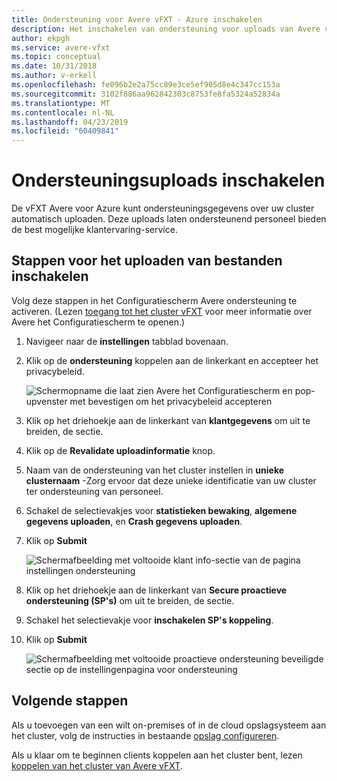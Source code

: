 ```yaml
---
title: Ondersteuning voor Avere vFXT - Azure inschakelen
description: Het inschakelen van ondersteuning voor uploads van Avere vFXT voor Azure
author: ekpgh
ms.service: avere-vfxt
ms.topic: conceptual
ms.date: 10/31/2018
ms.author: v-erkell
ms.openlocfilehash: fe096b2e2a75cc89e3ce5ef905d8e4c347cc153a
ms.sourcegitcommit: 3102f886aa962842303c8753fe8fa5324a52834a
ms.translationtype: MT
ms.contentlocale: nl-NL
ms.lasthandoff: 04/23/2019
ms.locfileid: "60409841"
---
```

# <a name="enable-support-uploads"></a>Ondersteuningsuploads inschakelen

De vFXT Avere voor Azure kunt ondersteuningsgegevens over uw cluster automatisch uploaden. Deze uploads laten ondersteunend personeel bieden de best mogelijke klantervaring-service.

## <a name="steps-to-enable-uploads"></a>Stappen voor het uploaden van bestanden inschakelen

Volg deze stappen in het Configuratiescherm Avere ondersteuning te activeren. (Lezen [toegang tot het cluster vFXT](avere-vfxt-cluster-gui.md) voor meer informatie over Avere het Configuratiescherm te openen.)

1. Navigeer naar de **instellingen** tabblad bovenaan.
1. Klik op de **ondersteuning** koppelen aan de linkerkant en accepteer het privacybeleid.

   ![Schermopname die laat zien Avere het Configuratiescherm en pop-upvenster met bevestigen om het privacybeleid accepteren](media/avere-vfxt-privacy-policy.png)

1. Klik op het driehoekje aan de linkerkant van **klantgegevens** om uit te breiden, de sectie.
1. Klik op de **Revalidate uploadinformatie** knop.
1. Naam van de ondersteuning van het cluster instellen in **unieke clusternaam** -Zorg ervoor dat deze unieke identificatie van uw cluster ter ondersteuning van personeel.
1. Schakel de selectievakjes voor **statistieken bewaking**, **algemene gegevens uploaden**, en **Crash gegevens uploaden**.
1. Klik op **Submit**

   ![Schermafbeelding met voltooide klant info-sectie van de pagina instellingen ondersteuning](media/avere-vfxt-support-info.png)

1. Klik op het driehoekje aan de linkerkant van **Secure proactieve ondersteuning (SP's)** om uit te breiden, de sectie.
1. Schakel het selectievakje voor **inschakelen SP's koppeling**.
1. Klik op **Submit**

   ![Schermafbeelding met voltooide proactieve ondersteuning beveiligde sectie op de instellingenpagina voor ondersteuning](media/avere-vfxt-support-sps.png)

## <a name="next-steps"></a>Volgende stappen

Als u toevoegen van een wilt on-premises of in de cloud opslagsysteem aan het cluster, volg de instructies in bestaande [opslag configureren](avere-vfxt-add-storage.md). 

Als u klaar om te beginnen clients koppelen aan het cluster bent, lezen [koppelen van het cluster van Avere vFXT](avere-vfxt-mount-clients.md).